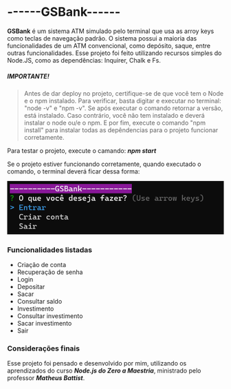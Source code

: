 # ------GSBank------

**GSBank** é um sistema ATM simulado pelo terminal que usa as arroy keys como teclas de navegação padrão. O sistema possui a maioria das funcionalidades de um ATM convencional, como depósito, saque, entre outras funcionalidades. Esse projeto foi feito utilizando recursos simples do Node.JS, como as dependências: Inquirer, Chalk e Fs.

##### **IMPORTANTE!**

> Antes de dar deploy no projeto, certifique-se de que você tem o Node e o npm instalado. Para verificar, basta digitar e executar no terminal: "node -v" e "npm -v". Se após executar o comando retornar a versão, está instalado. Caso contrário, você não tem instalado e deverá instalar o node ou/e o npm. E por fim, execute o comando "npm install" para instalar todas as depêndencias para o projeto funcionar corretamente.

Para testar o projeto, execute o camando: **_npm start_**

Se o projeto estiver funcionando corretamente, quando executado o comando, o terminal deverá ficar dessa forma:

<img src='assets/menu_principal.png'>

### Funcionalidades listadas

- Criação de conta
- Recuperação de senha
- Login
- Depositar
- Sacar
- Consultar saldo
- Investimento
- Consultar investimento
- Sacar investimento
- Sair

### Considerações finais

Esse projeto foi pensado e desenvolvido por mim, utilizando os aprendizados do curso **_Node.js do Zero a Maestria_**, ministrado pelo professor
 **_Matheus Battist_**.
